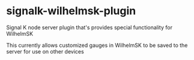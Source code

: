 # signalk-wilhelmsk-plugin
Signal K node server plugin that's provides special functionality for WilhelmSK

This currently allows customized gauges in WilhelmSK to be saved to the server for use on other devices

